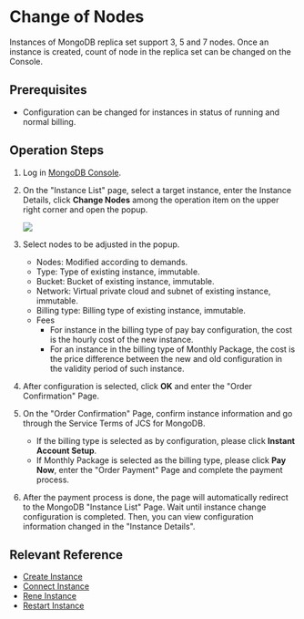 # Change of Nodes

Instances of MongoDB replica set support 3, 5 and 7 nodes. Once an instance is created, count of node in the replica set can be changed on the Console.

## Prerequisites

- Configuration can be changed for instances in status of running and normal billing.

## Operation Steps

1. Log in [MongoDB Console](https://mongodb-console.jdcloud.com/mongodb?dataCenter=bj_02).

2. On the "Instance List" page, select a target instance, enter the Instance Details, click **Change Nodes** among the operation item on the upper right corner and open the popup.

   ![](https://github.com/jdcloudcom/cn/blob/mongo-20200928/image/mongodb/mongo-109.png)

3. Select nodes to be adjusted in the popup.

   - Nodes: Modified according to demands.	
   - Type: Type of existing instance, immutable.
   - Bucket: Bucket of existing instance, immutable.
   - Network: Virtual private cloud and subnet of existing instance, immutable.
   - Billing type: Billing type of existing instance, immutable.
   - Fees
     - For instance in the billing type of pay bay configuration, the cost is the hourly cost of the new instance.
     - For an instance in the billing type of Monthly Package, the cost is the price difference between the new and old configuration in the validity period of such instance.

4. After configuration is selected, click **OK** and enter the "Order Confirmation" Page.

5. On the "Order Confirmation" Page, confirm instance information and go through the Service Terms of JCS for MongoDB.

   - If the billing type is selected as by configuration, please click **Instant Account Setup**.
   - If Monthly Package is selected as the billing type, please click **Pay Now**, enter the "Order Payment" Page and complete the payment process.

6. After the payment process is done, the page will automatically redirect to the MongoDB "Instance List" Page. Wait until instance change configuration is completed. Then, you can view configuration information changed in the "Instance Details".  


## Relevant Reference

- [Create Instance](../../Getting-Started/Create-Instance.md)
- [Connect Instance](../../Getting-Started/Connect-Instance.md)
- [Rene Instance](Renewal-Instructions.md)
- [Restart Instance](Restart-Instance.md)
